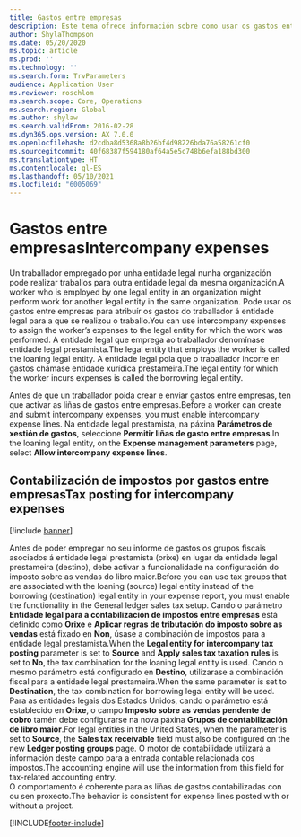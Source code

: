 ```yaml
---
title: Gastos entre empresas
description: Este tema ofrece información sobre como usar os gastos entre empresas para atribuír os gastos dun traballador á entidade legal para a que se realizou o traballo.
author: ShylaThompson
ms.date: 05/20/2020
ms.topic: article
ms.prod: ''
ms.technology: ''
ms.search.form: TrvParameters
audience: Application User
ms.reviewer: roschlom
ms.search.scope: Core, Operations
ms.search.region: Global
ms.author: shylaw
ms.search.validFrom: 2016-02-28
ms.dyn365.ops.version: AX 7.0.0
ms.openlocfilehash: d2cdba8d5368a8b26bf4d98226bda76a58261cf0
ms.sourcegitcommit: 40f68387f594180af64a5e5c748b6efa188bd300
ms.translationtype: HT
ms.contentlocale: gl-ES
ms.lasthandoff: 05/10/2021
ms.locfileid: "6005069"
---
```

# <a name="intercompany-expenses"></a><span data-ttu-id="ad562-103">Gastos entre empresas</span><span class="sxs-lookup"><span data-stu-id="ad562-103">Intercompany expenses</span></span>

<span data-ttu-id="ad562-104">Un traballador empregado por unha entidade legal nunha organización pode realizar traballos para outra entidade legal da mesma organización.</span><span class="sxs-lookup"><span data-stu-id="ad562-104">A worker who is employed by one legal entity in an organization might perform work for another legal entity in the same organization.</span></span> <span data-ttu-id="ad562-105">Pode usar os gastos entre empresas para atribuír os gastos do traballador á entidade legal para a que se realizou o traballo.</span><span class="sxs-lookup"><span data-stu-id="ad562-105">You can use intercompany expenses to assign the worker’s expenses to the legal entity for which the  work was performed.</span></span> <span data-ttu-id="ad562-106">A entidade legal que emprega ao traballador denomínase entidade legal prestamista.</span><span class="sxs-lookup"><span data-stu-id="ad562-106">The legal entity that employs the worker is called the loaning legal entity.</span></span> <span data-ttu-id="ad562-107">A entidade legal pola que o traballador incorre en gastos chámase entidade xurídica prestameira.</span><span class="sxs-lookup"><span data-stu-id="ad562-107">The legal entity for which the worker incurs expenses is called the borrowing legal entity.</span></span> 

<span data-ttu-id="ad562-108">Antes de que un traballador poida crear e enviar gastos entre empresas, ten que activar as liñas de gastos entre empresas.</span><span class="sxs-lookup"><span data-stu-id="ad562-108">Before a worker can create and submit intercompany expenses, you must enable intercompany expense lines.</span></span> <span data-ttu-id="ad562-109">Na entidade legal prestamista, na páxina **Parámetros de xestión de gastos**, seleccione **Permitir liñas de gasto entre empresas**.</span><span class="sxs-lookup"><span data-stu-id="ad562-109">In the loaning legal entity, on the **Expense management parameters** page, select **Allow intercompany expense lines**.</span></span> 

## <a name="tax-posting-for-intercompany-expenses"></a><span data-ttu-id="ad562-110">Contabilización de impostos por gastos entre empresas</span><span class="sxs-lookup"><span data-stu-id="ad562-110">Tax posting for intercompany expenses</span></span>

[!include [banner](../includes/banner.md)]

<span data-ttu-id="ad562-111">Antes de poder empregar no seu informe de gastos os grupos fiscais asociados á entidade legal prestamista (orixe) en lugar da entidade legal prestameira (destino), debe activar a funcionalidade na configuración do imposto sobre as vendas do libro maior.</span><span class="sxs-lookup"><span data-stu-id="ad562-111">Before you can use tax groups that are associated with the loaning (source) legal entity instead of the borrowing (destination) legal entity in your expense report, you must enable the functionality in the General ledger sales tax setup.</span></span> <span data-ttu-id="ad562-112">Cando o parámetro **Entidade legal para a contabilización de impostos entre empresas** está definido como **Orixe** e **Aplicar regras de tributación do imposto sobre as vendas** está fixado en **Non**, úsase a combinación de impostos para a entidade legal prestamista.</span><span class="sxs-lookup"><span data-stu-id="ad562-112">When the **Legal entity for intercompany tax posting** parameter is set to **Source** and **Apply sales tax taxation rules** is set to **No**, the tax combination for the loaning legal entity is used.</span></span> <span data-ttu-id="ad562-113">Cando o mesmo parámetro está configurado en **Destino**, utilizarase a combinación fiscal para a entidade legal prestameira.</span><span class="sxs-lookup"><span data-stu-id="ad562-113">When the same parameter is set to **Destination**, the tax combination for borrowing legal entity will be used.</span></span> <span data-ttu-id="ad562-114">Para as entidades legais dos Estados Unidos, cando o parámetro está establecido en **Orixe**, o campo **Imposto sobre as vendas pendente de cobro** tamén debe configurarse na nova páxina **Grupos de contabilización de libro maior**.</span><span class="sxs-lookup"><span data-stu-id="ad562-114">For legal entities in the United States, when the parameter is set to **Source**, the **Sales tax receivable** field must also be configured on the new **Ledger posting groups** page.</span></span> <span data-ttu-id="ad562-115">O motor de contabilidade utilizará a información deste campo para a entrada contable relacionada cos impostos.</span><span class="sxs-lookup"><span data-stu-id="ad562-115">The accounting engine will use the information from this field for tax-related accounting entry.</span></span>   
<span data-ttu-id="ad562-116">O comportamento é coherente para as liñas de gastos contabilizadas con ou sen proxecto.</span><span class="sxs-lookup"><span data-stu-id="ad562-116">The behavior is consistent for expense lines posted with or without a project.</span></span>  


[!INCLUDE[footer-include](../includes/footer-banner.md)]